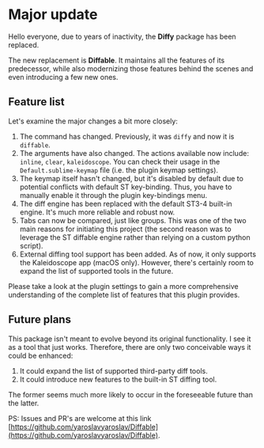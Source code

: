 # Major update

Hello everyone, due to years of inactivity, the **Diffy** package has been replaced.

The new replacement is **Diffable**. It maintains all the features of its predecessor, while also modernizing those features behind the scenes and even introducing a few new ones.

## Feature list

Let's examine the major changes a bit more closely:

1. The command has changed. Previously, it was `diffy` and now it is `diffable`.
2. The arguments have also changed. The actions available now include: `inline`, `clear`, `kaleidoscope`. You can check their usage in the `Default.sublime-keymap` file (i.e. the plugin keymap settings).
3. The keymap itself hasn't changed, but it's disabled by default due to potential conflicts with default ST key-binding. Thus, you have to manually enable it through the plugin key-bindings menu.
4. The diff engine has been replaced with the default ST3-4 built-in engine. It's much more reliable and robust now.
5. Tabs can now be compared, just like groups. This was one of the two main reasons for initiating this project (the second reason was to leverage the ST diffable engine rather than relying on a custom python script).
6. External diffing tool support has been added. As of now, it only supports the Kaleidoscope app (macOS only). However, there's certainly room to expand the list of supported tools in the future.

Please take a look at the plugin settings to gain a more comprehensive understanding of the complete list of features that this plugin provides.

## Future plans

This package isn't meant to evolve beyond its original functionality. I see it as a tool that just works. Therefore, there are only two conceivable ways it could be enhanced:

1. It could expand the list of supported third-party diff tools.
2. It could introduce new features to the built-in ST diffing tool.

The former seems much more likely to occur in the foreseeable future than the latter.

PS: Issues and PR's are welcome at this link [https://github.com/yaroslavyaroslav/Diffable](https://github.com/yaroslavyaroslav/Diffable).